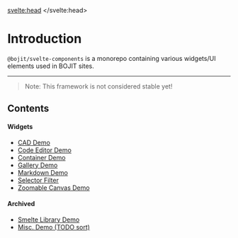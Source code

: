 <svelte:head>
    <title>@bojit/svelte-components</title>
</svelte:head>

# Introduction

`@bojit/svelte-components` is a monorepo containing various widgets/UI elements used in BOJIT sites.

---

> Note: This framework is not considered stable yet!

## Contents

#### Widgets

- [CAD Demo](/demo/cad)
- [Code Editor Demo](/demo/code-editor)
- [Container Demo](/demo/container)
- [Gallery Demo](/demo/gallery)
- [Markdown Demo](/demo/markdown)
- [Selector Filter](/demo/selector-filter)
- [Zoomable Canvas Demo](/demo/zoom-canvas)

#### Archived
- [Smelte Library Demo](/nav/smelte)
- [Misc. Demo (TODO sort)](/nav)

